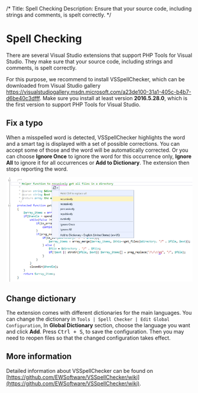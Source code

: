 /*
Title: Spell Checking
Description: Ensure that your source code, including strings and comments, is spelt correctly.
*/

# Spell Checking

There are several Visual Studio extensions that support PHP Tools for Visual Studio. They make sure that your source code, including strings and comments, is spelt correctly.

For this purpose, we recommend to install VSSpellChecker, which can be downloaded from Visual Studio gallery https://visualstudiogallery.msdn.microsoft.com/a23de100-31a1-405c-b4b7-d6be40c3dfff. Make sure you install at least version **2016.5.28.0**, which is the first version to support PHP Tools for Visual Studio.

## Fix a typo

 When a misspelled word is detected, VSSpellChecker highlights the word and a smart tag is displayed with a set of possible corrections. You can accept some of those and the word will be automatically corrected. Or you can choose **Ignore Once** to ignore the word for this occurrence only, **Ignore All** to ignore it for all occurrences or **Add to Dictionary**. The extension then stops reporting the word.

 ![Fix a typo](imgs/fix-a-typo.png)

## Change dictionary

  The extension comes with different dictionaries for the main languages. You can change the dictionary in `Tools | Spell Checker | Edit Global Configuration`, In **Global Dictionary** section, choose the language you want and click **Add**. Press <kbd>Ctrl + S</kbd>, to save the configuration. Then you may need to reopen files so that the changed configuration takes effect.

## More information

  Detailed information about VSSpellChecker can be found on [https://github.com/EWSoftware/VSSpellChecker/wiki](https://github.com/EWSoftware/VSSpellChecker/wiki).